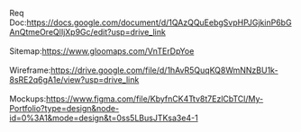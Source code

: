 Req Doc:https://docs.google.com/document/d/1QAzQQuEebgSvpHPJGjkinP6bGAnQtmeOreQlIjXp9Gc/edit?usp=drive_link<br><br>
Sitemap:https://www.gloomaps.com/VnTErDpYoe<br><br>
Wireframe:https://drive.google.com/file/d/1hAvR5QuqKQ8WmNNzBU1k-8sRE2q6gA1e/view?usp=drive_link<br><br>
Mockups:https://www.figma.com/file/KbyfnCK4Ttv8t7EzlCbTCl/My-Portfolio?type=design&node-id=0%3A1&mode=design&t=0ss5LBusJTKsa3e4-1
